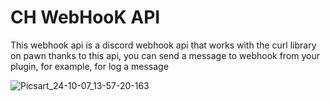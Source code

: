 # CH WebHooK API
This webhook api is a discord webhook api that works with the curl library on pawn thanks to this api, you can send a message to webhook from your plugin, for example, for log a message

![Picsart_24-10-07_13-57-20-163](https://github.com/user-attachments/assets/8c8803ec-9804-4f11-a750-701f86dd6685)
